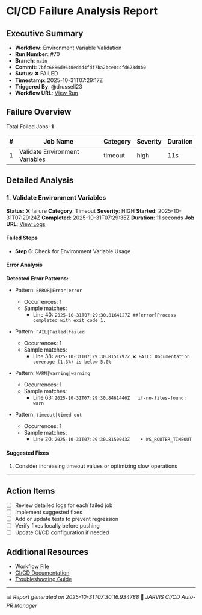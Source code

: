 # CI/CD Failure Analysis Report

## Executive Summary

- **Workflow**: Environment Variable Validation
- **Run Number**: #70
- **Branch**: `main`
- **Commit**: `7bfc6886d9640eddd4fdf7ba2bce0ccfd673d8b0`
- **Status**: ❌ FAILED
- **Timestamp**: 2025-10-31T07:29:17Z
- **Triggered By**: @drussell23
- **Workflow URL**: [View Run](https://github.com/drussell23/JARVIS-AI/actions/runs/18965826547)

## Failure Overview

Total Failed Jobs: **1**

| # | Job Name | Category | Severity | Duration |
|---|----------|----------|----------|----------|
| 1 | Validate Environment Variables | timeout | high | 11s |

## Detailed Analysis

### 1. Validate Environment Variables

**Status**: ❌ failure
**Category**: Timeout
**Severity**: HIGH
**Started**: 2025-10-31T07:29:24Z
**Completed**: 2025-10-31T07:29:35Z
**Duration**: 11 seconds
**Job URL**: [View Logs](https://github.com/drussell23/JARVIS-AI/actions/runs/18965826547/job/54162134707)

#### Failed Steps

- **Step 6**: Check for Environment Variable Usage

#### Error Analysis

**Detected Error Patterns:**

- Pattern: `ERROR|Error|error`
  - Occurrences: 1
  - Sample matches:
    - Line 40: `2025-10-31T07:29:30.8164127Z ##[error]Process completed with exit code 1.`

- Pattern: `FAIL|Failed|failed`
  - Occurrences: 1
  - Sample matches:
    - Line 38: `2025-10-31T07:29:30.8151797Z ❌ FAIL: Documentation coverage (1.3%) is below 5.0%`

- Pattern: `WARN|Warning|warning`
  - Occurrences: 1
  - Sample matches:
    - Line 63: `2025-10-31T07:29:30.8461446Z   if-no-files-found: warn`

- Pattern: `timeout|timed out`
  - Occurrences: 1
  - Sample matches:
    - Line 20: `2025-10-31T07:29:30.8150043Z    • WS_ROUTER_TIMEOUT`

#### Suggested Fixes

1. Consider increasing timeout values or optimizing slow operations

---

## Action Items

- [ ] Review detailed logs for each failed job
- [ ] Implement suggested fixes
- [ ] Add or update tests to prevent regression
- [ ] Verify fixes locally before pushing
- [ ] Update CI/CD configuration if needed

## Additional Resources

- [Workflow File](.github/workflows/)
- [CI/CD Documentation](../../docs/ci-cd/)
- [Troubleshooting Guide](../../docs/troubleshooting/)

---

📊 *Report generated on 2025-10-31T07:30:16.934788*
🤖 *JARVIS CI/CD Auto-PR Manager*
